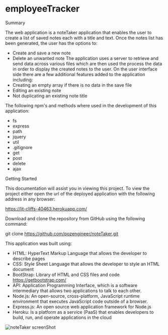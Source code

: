 # employeeTracker

Summary

The web application is a noteTaker application that enables the user to create a list of saved
notes each with a title and text. Once the notes list has been generated, the user has the
options to:
- Create and save a new note
- Delete an unwanted note
The application uses a server to retrieve and send data across various files which are then used
the process the data in order to display the created notes to the user. On the user interface side
there are a few additional features added to the application including:
- Creating an empty array if there is no data in the save file
- Editing an existing note
- Not duplicating an existing note title

The following npm's and methods where used in the development of this application:
- fs
- express
- path
- jquery
- util
- .gitignore
- get
- post
- delete
- ajax

Getting Started

This documentation will assist you in viewing this project. To view the project either open
the url of the deployed application with the following address in any browser:

https://lit-cliffs-40463.herokuapp.com/

Download and clone the repository from GitHub using the following command:

git clone https://github.com/pozengineer/noteTaker.git

This application was built using:
- HTML: HyperText Markup Language that allows the developer to describe pages
- CSS: Style Sheet Language that allows the developer to style an HTML document
- BootStrap: Library of HTML and CSS files and code https://getbootstrap.com/
- API: Application Programming Interface, which is a software intermediary that
  allows two applications to talk to each other.
- Node.js: An open-source, cross-platform, JavaScript runtime environment that
  executes JavaScript code outside of a browser.
- Express.js: An open source web application framework for Node.js
- Heroku: Is a platform as a service (PaaS) that enables developers to build, run,
  and operate applications in the cloud

![noteTaker screenShot](public/assets/images/noteTaker01.jpg)